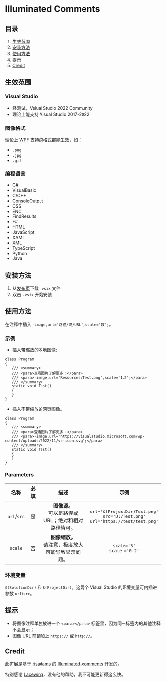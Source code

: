 # Illuminated Comments

## 目录

1. [生效范围](#coverage)
2. [安装方法](#installation)
3. [使用方法](#usage)
4. [提示](#reminders)
5. [Credit](#credit)

## 生效范围

### Visual Studio
- 经测试，Vsiual Studio 2022 Community
- 理论上能支持 Visual Studio 2017-2022

### 图像格式
理论上 WPF 支持的格式都能生效，如：
- `.png`
- `.jpg`
- `.gif`

### 编程语言
- C#
- VisualBasic
- C/C++
- ConsoleOutput
- CSS
- ENC
- FindResults
- F#
- HTML
- JavaScript
- XAML
- XML
- TypeScript
- Python
- Java

## 安装方法
1. 从[发布页](https://github.com/zqzcsilver/IlluminatedComments/releases)下载 `.vsix` 文件
2. 双击 `.vsix` 开始安装

## 使用方法

在注释中插入 `-image,url='路径/或/URL',scale='数';`。

### 示例

- 插入带缩放的本地图像;
```
class Program
{
   /// <summary>
   /// <para>查看图片了解更多：</para>
   /// <para>-image,url='Resources/Test.png',scale='1.2';</para>
   /// </summary>
   static void Test()
   {
   }
}
```

- 插入不带缩放的网页图像。
```
class Program
{
   /// <summary>
   /// <para>查看图片了解更多：</para>
   /// <para>-image,url='https://visualstudio.microsoft.com/wp-content/uploads/2022/11/vs-icon.svg';</para>
   /// </summary>
   static void Test()
   {
   }
}
```

### Parameters
| 名称 | 必填 | 描述 | 示例 |
| :-------------: | :-------------: | :-------------: | :-------------: |
| `url`/`src`  | 是  | **图像源。**<br>可以是路径或 URL；绝对和相对路径皆可。 | `url='$(ProjectDir)Test.png'`<br>`src='D:/Test.png'`<br>`url='https://test/test.png'`
| `scale`  | 否 | **图像缩放。**<br>请注意，极度放大可能导致显示问题。 | `scale='3'`<br>`scale ='0.2'` |

### 环境变量
`$(SolutionDir)` 和 `$(ProjectDir)`，这两个 Visual Studio 的环境变量可内插进参数 `url`/`src`。

## 提示
- 将图像注释单独放进一个 `<para></para>` 标签里，因为同一标签内的其他注释不会显示；
- 图像 URL 前请加上 `https://` 或 `http://`。

## Credit
此扩展是基于 [risadams](https://github.com/risadams) 的 [Illuminated-comments](https://github.com/risadams/Illuminated-comments) 开发的。

特别感谢 [Lacewing](https://github.com/lace-wing)，没有他的帮助，我不可能更新得这么快。
